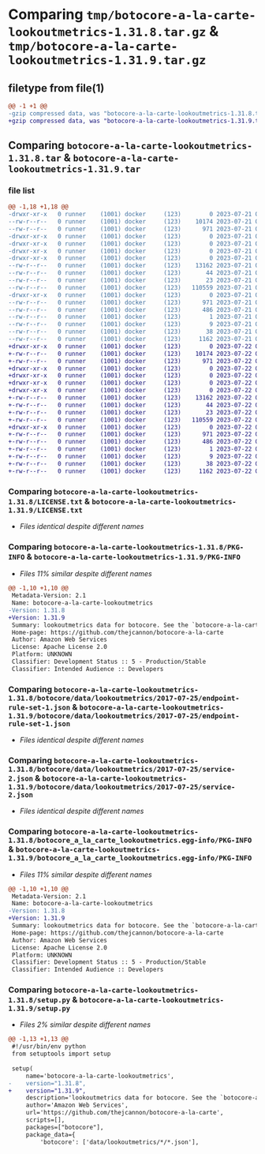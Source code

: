 # Comparing `tmp/botocore-a-la-carte-lookoutmetrics-1.31.8.tar.gz` & `tmp/botocore-a-la-carte-lookoutmetrics-1.31.9.tar.gz`

## filetype from file(1)

```diff
@@ -1 +1 @@
-gzip compressed data, was "botocore-a-la-carte-lookoutmetrics-1.31.8.tar", last modified: Fri Jul 21 01:21:41 2023, max compression
+gzip compressed data, was "botocore-a-la-carte-lookoutmetrics-1.31.9.tar", last modified: Sat Jul 22 01:20:43 2023, max compression
```

## Comparing `botocore-a-la-carte-lookoutmetrics-1.31.8.tar` & `botocore-a-la-carte-lookoutmetrics-1.31.9.tar`

### file list

```diff
@@ -1,18 +1,18 @@
-drwxr-xr-x   0 runner    (1001) docker     (123)        0 2023-07-21 01:21:41.651297 botocore-a-la-carte-lookoutmetrics-1.31.8/
--rw-r--r--   0 runner    (1001) docker     (123)    10174 2023-07-21 01:21:41.000000 botocore-a-la-carte-lookoutmetrics-1.31.8/LICENSE.txt
--rw-r--r--   0 runner    (1001) docker     (123)      971 2023-07-21 01:21:41.651297 botocore-a-la-carte-lookoutmetrics-1.31.8/PKG-INFO
-drwxr-xr-x   0 runner    (1001) docker     (123)        0 2023-07-21 01:21:41.651297 botocore-a-la-carte-lookoutmetrics-1.31.8/botocore/
-drwxr-xr-x   0 runner    (1001) docker     (123)        0 2023-07-21 01:21:41.651297 botocore-a-la-carte-lookoutmetrics-1.31.8/botocore/data/
-drwxr-xr-x   0 runner    (1001) docker     (123)        0 2023-07-21 01:21:41.651297 botocore-a-la-carte-lookoutmetrics-1.31.8/botocore/data/lookoutmetrics/
-drwxr-xr-x   0 runner    (1001) docker     (123)        0 2023-07-21 01:21:41.651297 botocore-a-la-carte-lookoutmetrics-1.31.8/botocore/data/lookoutmetrics/2017-07-25/
--rw-r--r--   0 runner    (1001) docker     (123)    13162 2023-07-21 01:21:06.000000 botocore-a-la-carte-lookoutmetrics-1.31.8/botocore/data/lookoutmetrics/2017-07-25/endpoint-rule-set-1.json
--rw-r--r--   0 runner    (1001) docker     (123)       44 2023-07-21 01:21:06.000000 botocore-a-la-carte-lookoutmetrics-1.31.8/botocore/data/lookoutmetrics/2017-07-25/examples-1.json
--rw-r--r--   0 runner    (1001) docker     (123)       23 2023-07-21 01:21:06.000000 botocore-a-la-carte-lookoutmetrics-1.31.8/botocore/data/lookoutmetrics/2017-07-25/paginators-1.json
--rw-r--r--   0 runner    (1001) docker     (123)   110559 2023-07-21 01:21:06.000000 botocore-a-la-carte-lookoutmetrics-1.31.8/botocore/data/lookoutmetrics/2017-07-25/service-2.json
-drwxr-xr-x   0 runner    (1001) docker     (123)        0 2023-07-21 01:21:41.651297 botocore-a-la-carte-lookoutmetrics-1.31.8/botocore_a_la_carte_lookoutmetrics.egg-info/
--rw-r--r--   0 runner    (1001) docker     (123)      971 2023-07-21 01:21:41.000000 botocore-a-la-carte-lookoutmetrics-1.31.8/botocore_a_la_carte_lookoutmetrics.egg-info/PKG-INFO
--rw-r--r--   0 runner    (1001) docker     (123)      486 2023-07-21 01:21:41.000000 botocore-a-la-carte-lookoutmetrics-1.31.8/botocore_a_la_carte_lookoutmetrics.egg-info/SOURCES.txt
--rw-r--r--   0 runner    (1001) docker     (123)        1 2023-07-21 01:21:41.000000 botocore-a-la-carte-lookoutmetrics-1.31.8/botocore_a_la_carte_lookoutmetrics.egg-info/dependency_links.txt
--rw-r--r--   0 runner    (1001) docker     (123)        9 2023-07-21 01:21:41.000000 botocore-a-la-carte-lookoutmetrics-1.31.8/botocore_a_la_carte_lookoutmetrics.egg-info/top_level.txt
--rw-r--r--   0 runner    (1001) docker     (123)       38 2023-07-21 01:21:41.651297 botocore-a-la-carte-lookoutmetrics-1.31.8/setup.cfg
--rw-r--r--   0 runner    (1001) docker     (123)     1162 2023-07-21 01:21:41.000000 botocore-a-la-carte-lookoutmetrics-1.31.8/setup.py
+drwxr-xr-x   0 runner    (1001) docker     (123)        0 2023-07-22 01:20:43.261200 botocore-a-la-carte-lookoutmetrics-1.31.9/
+-rw-r--r--   0 runner    (1001) docker     (123)    10174 2023-07-22 01:20:43.000000 botocore-a-la-carte-lookoutmetrics-1.31.9/LICENSE.txt
+-rw-r--r--   0 runner    (1001) docker     (123)      971 2023-07-22 01:20:43.261200 botocore-a-la-carte-lookoutmetrics-1.31.9/PKG-INFO
+drwxr-xr-x   0 runner    (1001) docker     (123)        0 2023-07-22 01:20:43.261200 botocore-a-la-carte-lookoutmetrics-1.31.9/botocore/
+drwxr-xr-x   0 runner    (1001) docker     (123)        0 2023-07-22 01:20:43.261200 botocore-a-la-carte-lookoutmetrics-1.31.9/botocore/data/
+drwxr-xr-x   0 runner    (1001) docker     (123)        0 2023-07-22 01:20:43.261200 botocore-a-la-carte-lookoutmetrics-1.31.9/botocore/data/lookoutmetrics/
+drwxr-xr-x   0 runner    (1001) docker     (123)        0 2023-07-22 01:20:43.261200 botocore-a-la-carte-lookoutmetrics-1.31.9/botocore/data/lookoutmetrics/2017-07-25/
+-rw-r--r--   0 runner    (1001) docker     (123)    13162 2023-07-22 01:20:09.000000 botocore-a-la-carte-lookoutmetrics-1.31.9/botocore/data/lookoutmetrics/2017-07-25/endpoint-rule-set-1.json
+-rw-r--r--   0 runner    (1001) docker     (123)       44 2023-07-22 01:20:09.000000 botocore-a-la-carte-lookoutmetrics-1.31.9/botocore/data/lookoutmetrics/2017-07-25/examples-1.json
+-rw-r--r--   0 runner    (1001) docker     (123)       23 2023-07-22 01:20:09.000000 botocore-a-la-carte-lookoutmetrics-1.31.9/botocore/data/lookoutmetrics/2017-07-25/paginators-1.json
+-rw-r--r--   0 runner    (1001) docker     (123)   110559 2023-07-22 01:20:09.000000 botocore-a-la-carte-lookoutmetrics-1.31.9/botocore/data/lookoutmetrics/2017-07-25/service-2.json
+drwxr-xr-x   0 runner    (1001) docker     (123)        0 2023-07-22 01:20:43.261200 botocore-a-la-carte-lookoutmetrics-1.31.9/botocore_a_la_carte_lookoutmetrics.egg-info/
+-rw-r--r--   0 runner    (1001) docker     (123)      971 2023-07-22 01:20:43.000000 botocore-a-la-carte-lookoutmetrics-1.31.9/botocore_a_la_carte_lookoutmetrics.egg-info/PKG-INFO
+-rw-r--r--   0 runner    (1001) docker     (123)      486 2023-07-22 01:20:43.000000 botocore-a-la-carte-lookoutmetrics-1.31.9/botocore_a_la_carte_lookoutmetrics.egg-info/SOURCES.txt
+-rw-r--r--   0 runner    (1001) docker     (123)        1 2023-07-22 01:20:43.000000 botocore-a-la-carte-lookoutmetrics-1.31.9/botocore_a_la_carte_lookoutmetrics.egg-info/dependency_links.txt
+-rw-r--r--   0 runner    (1001) docker     (123)        9 2023-07-22 01:20:43.000000 botocore-a-la-carte-lookoutmetrics-1.31.9/botocore_a_la_carte_lookoutmetrics.egg-info/top_level.txt
+-rw-r--r--   0 runner    (1001) docker     (123)       38 2023-07-22 01:20:43.261200 botocore-a-la-carte-lookoutmetrics-1.31.9/setup.cfg
+-rw-r--r--   0 runner    (1001) docker     (123)     1162 2023-07-22 01:20:43.000000 botocore-a-la-carte-lookoutmetrics-1.31.9/setup.py
```

### Comparing `botocore-a-la-carte-lookoutmetrics-1.31.8/LICENSE.txt` & `botocore-a-la-carte-lookoutmetrics-1.31.9/LICENSE.txt`

 * *Files identical despite different names*

### Comparing `botocore-a-la-carte-lookoutmetrics-1.31.8/PKG-INFO` & `botocore-a-la-carte-lookoutmetrics-1.31.9/PKG-INFO`

 * *Files 11% similar despite different names*

```diff
@@ -1,10 +1,10 @@
 Metadata-Version: 2.1
 Name: botocore-a-la-carte-lookoutmetrics
-Version: 1.31.8
+Version: 1.31.9
 Summary: lookoutmetrics data for botocore. See the `botocore-a-la-carte` package for more info.
 Home-page: https://github.com/thejcannon/botocore-a-la-carte
 Author: Amazon Web Services
 License: Apache License 2.0
 Platform: UNKNOWN
 Classifier: Development Status :: 5 - Production/Stable
 Classifier: Intended Audience :: Developers
```

### Comparing `botocore-a-la-carte-lookoutmetrics-1.31.8/botocore/data/lookoutmetrics/2017-07-25/endpoint-rule-set-1.json` & `botocore-a-la-carte-lookoutmetrics-1.31.9/botocore/data/lookoutmetrics/2017-07-25/endpoint-rule-set-1.json`

 * *Files identical despite different names*

### Comparing `botocore-a-la-carte-lookoutmetrics-1.31.8/botocore/data/lookoutmetrics/2017-07-25/service-2.json` & `botocore-a-la-carte-lookoutmetrics-1.31.9/botocore/data/lookoutmetrics/2017-07-25/service-2.json`

 * *Files identical despite different names*

### Comparing `botocore-a-la-carte-lookoutmetrics-1.31.8/botocore_a_la_carte_lookoutmetrics.egg-info/PKG-INFO` & `botocore-a-la-carte-lookoutmetrics-1.31.9/botocore_a_la_carte_lookoutmetrics.egg-info/PKG-INFO`

 * *Files 11% similar despite different names*

```diff
@@ -1,10 +1,10 @@
 Metadata-Version: 2.1
 Name: botocore-a-la-carte-lookoutmetrics
-Version: 1.31.8
+Version: 1.31.9
 Summary: lookoutmetrics data for botocore. See the `botocore-a-la-carte` package for more info.
 Home-page: https://github.com/thejcannon/botocore-a-la-carte
 Author: Amazon Web Services
 License: Apache License 2.0
 Platform: UNKNOWN
 Classifier: Development Status :: 5 - Production/Stable
 Classifier: Intended Audience :: Developers
```

### Comparing `botocore-a-la-carte-lookoutmetrics-1.31.8/setup.py` & `botocore-a-la-carte-lookoutmetrics-1.31.9/setup.py`

 * *Files 2% similar despite different names*

```diff
@@ -1,13 +1,13 @@
 #!/usr/bin/env python
 from setuptools import setup
 
 setup(
     name='botocore-a-la-carte-lookoutmetrics',
-    version="1.31.8",
+    version="1.31.9",
     description='lookoutmetrics data for botocore. See the `botocore-a-la-carte` package for more info.',
     author='Amazon Web Services',
     url='https://github.com/thejcannon/botocore-a-la-carte',
     scripts=[],
     packages=["botocore"],
     package_data={
         'botocore': ['data/lookoutmetrics/*/*.json'],
```

